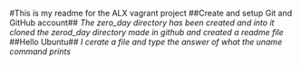#This is my readme for the ALX vagrant project                                                                          ##Create and setup Git and GitHub account##                                                                             *The zero_day directory has been created and into it cloned the zerod_day directory made in github and created a readme file*                                                                                                                   ##Hello Ubuntu##
*I cerate a file and type the answer of what the uname command prints* 
